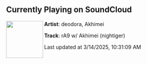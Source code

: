 ## Currently Playing on SoundCloud

[<img align="left" width="100" src="https://i1.sndcdn.com/artworks-30kxLSMqFRpv2TFF-SOoplA-t500x500.jpg">](https://soundcloud.com/deodor/ra9?in=saxurn/sets/mid-state-liminal/)

**Artist**: deodora, Akhimei 

**Track**: rA9 w/ Akhimei (nightiger)

Last updated at 3/14/2025, 10:31:09 AM
